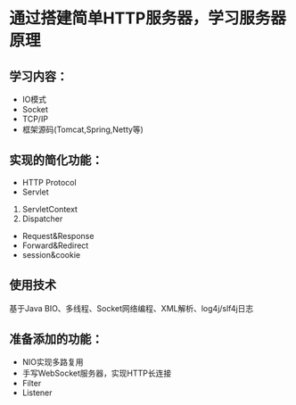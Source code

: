 # 通过搭建简单HTTP服务器，学习服务器原理
## 学习内容：
- IO模式
- Socket
- TCP/IP
- 框架源码(Tomcat,Spring,Netty等)

## 实现的简化功能：

- HTTP Protocol
- Servlet
1) ServletContext
2) Dispatcher
- Request&Response
- Forward&Redirect
- session&cookie

## 使用技术

基于Java BIO、多线程、Socket网络编程、XML解析、log4j/slf4j日志

## 准备添加的功能：
- NIO实现多路复用
- 手写WebSocket服务器，实现HTTP长连接
- Filter
- Listener

